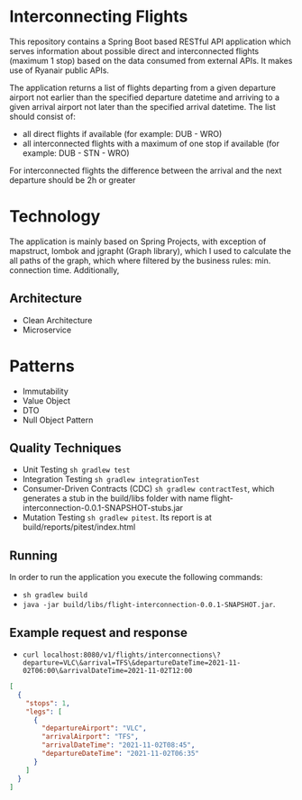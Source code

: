 # Interconnecting Flights

This repository contains a Spring Boot based RESTful API application which serves information about possible direct and interconnected flights (maximum 1 stop) based on the data consumed from external APIs. It makes use of Ryanair public APIs. 

The application returns a list of flights departing from a given departure airport not earlier than the specified departure datetime and arriving to a given arrival airport not later than the specified arrival datetime.
The list should consist of:
* all direct flights if available (for example: DUB - WRO)
* all interconnected flights with a maximum of one stop if available (for example: DUB - STN - WRO)

For interconnected flights the difference between the arrival and the next departure should be 2h or greater

# Technology
The application is mainly based on Spring Projects, with exception of mapstruct, lombok and jgrapht (Graph library), which I used to calculate the all paths of the graph, which where filtered by the business rules: min. connection time.  Additionally, 

## Architecture
* Clean Architecture
* Microservice

# Patterns
* Immutability
* Value Object
* DTO
* Null Object Pattern


## Quality Techniques
* Unit Testing `sh gradlew test` 
* Integration Testing `sh gradlew integrationTest`
* Consumer-Driven Contracts (CDC) `sh gradlew contractTest`, which generates a stub in the build/libs folder with name flight-interconnection-0.0.1-SNAPSHOT-stubs.jar  
* Mutation Testing `sh gradlew pitest`. Its report is at build/reports/pitest/index.html


## Running
In order to run the application you execute the following commands:
* `sh gradlew build`
* `java -jar build/libs/flight-interconnection-0.0.1-SNAPSHOT.jar`.

## Example request and response
* `curl localhost:8080/v1/flights/interconnections\?departure=VLC\&arrival=TFS\&departureDateTime=2021-11-02T06:00\&arrivalDateTime=2021-11-02T12:00`
```json
[
  {
    "stops": 1,
    "legs": [
      {
        "departureAirport": "VLC",
        "arrivalAirport": "TFS",
        "arrivalDateTime": "2021-11-02T08:45",
        "departureDateTime": "2021-11-02T06:35"
      }
    ]
  }
]
```